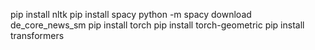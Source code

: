 pip install nltk
pip install spacy
python -m spacy download de_core_news_sm
pip install torch
pip install torch-geometric
pip install transformers